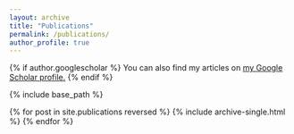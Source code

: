 ```yaml
---
layout: archive
title: "Publications"
permalink: /publications/
author_profile: true
---
```


{% if author.googlescholar %}
  You can also find my articles on <u><a href="{{ https://scholar.google.ae/citations?user=U740NFkAAAAJ&hl=en }}">my Google Scholar profile</a>.</u>
{% endif %}

{% include base_path %}

{% for post in site.publications reversed %}
  {% include archive-single.html %}
{% endfor %}
